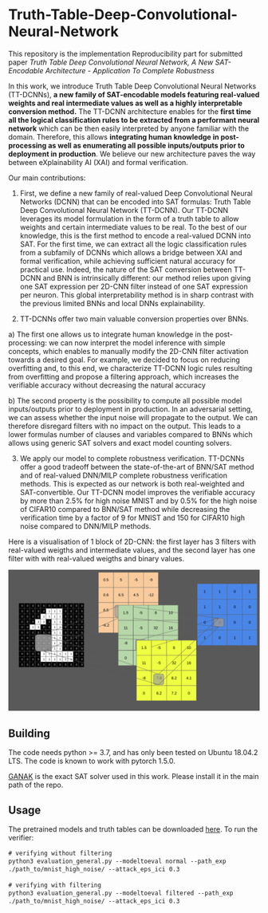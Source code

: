 # Truth-Table-Deep-Convolutional-Neural-Network

This repository is the implementation Reproducibility part for submitted paper _Truth Table Deep Convolutional Neural Network, A New SAT-Encodable Architecture - Application To Complete Robustness_

In this work, we introduce Truth Table Deep Convolutional Neural Networks (TT-DCNNs), **a new family of SAT-encodable models featuring real-valued weights and real intermediate values as well as a highly interpretable conversion method.** The TT-DCNN architecture enables for the **first time all the logical classification rules to be extracted from a performant neural network** which can be then easily interpreted by anyone familiar with the domain. Therefore, this allows **integrating human knowledge in post-processing as well as enumerating all possible inputs/outputs prior to deployment in production**. We believe our new architecture paves the way between eXplainability AI (XAI) and formal verification. 

Our main contributions:

1. First, we define a new family of real-valued Deep Convolutional Neural Networks (DCNN) that can be encoded into SAT formulas: Truth Table Deep Convolutional Neural Network (TT-DCNN). Our TT-DCNN leverages its model formulation in the form of a truth table to allow weights and certain intermediate values to be real. To the best of our knowledge, this is the first method to encode a real-valued DCNN into SAT. For the first time, we can extract all the logic classification rules from a subfamily of DCNNs which allows a bridge between XAI and formal verification, while achieving sufficient natural accuracy for practical use. Indeed, the nature of the SAT conversion between TT-DCNN and BNN is intrinsically different: our method relies upon giving one SAT expression per 2D-CNN filter instead of one SAT expression per neuron. This global interpretability method is in sharp contrast with the previous limited BNNs and local DNNs explainability.

2. TT-DCNNs offer two main valuable conversion properties over BNNs. 

a) The first one allows us to integrate human knowledge in the post-processing:  we can now interpret the model inference with simple concepts, which enables to manually modify the 2D-CNN filter activation towards a desired goal. For example, we decided to focus on reducing overfitting and, to this end, we characterize TT-DCNN logic rules resulting from overfitting and propose a filtering approach, which increases the verifiable accuracy without decreasing the natural accuracy 

b) The second property is the possibility to compute all possible model inputs/outputs prior to deployment in production. In an adversarial setting, we can assess whether the input noise will propagate to the output. We can therefore disregard filters with no impact on the output. This leads to a lower formulas number of clauses and variables compared to BNNs which allows using generic SAT solvers and exact model counting solvers.

3. We apply our model to complete robustness verification. TT-DCNNs offer a good tradeoff between the state-of-the-art of BNN/SAT method and of real-valued DNN/MILP complete robustness verification methods. This is expected as our network is both real-weighted and SAT-convertible.  Our TT-DCNN model improves the verifiable accuracy by more than 2.5\% for high noise MNIST and by 0.5\% for the high noise of CIFAR10 compared to BNN/SAT method while decreasing the verification time by a factor of 9 for MNIST and 150 for CIFAR10 high noise compared to DNN/MILP methods. 



Here is a visualisation of 1 block of 2D-CNN: the first layer has 3 filters with real-valued weigths and intermediate values, and the second layer has one filter with with real-valued weigths and  binary values.

![screen-gif](./gif/animatedGIF.gif)

## Building

The code needs python >= 3.7, and  has only been tested on Ubuntu 18.04.2 LTS. The
code is known to work with pytorch 1.5.0.

[GANAK](https://github.com/meelgroup/ganak) is the exact SAT solver used in
this work. Please install it in the main path of the repo.

## Usage

The pretrained
models and truth tables can be downloaded [here](https://drive.google.com/drive/folders/1vso485OSVgIuCHxzmOK2hLAWCNHcCluR?usp=sharing).
To run the verifier:

```
# verifying without filtering
python3 evaluation_general.py --modeltoeval normal --path_exp ./path_to/mnist_high_noise/ --attack_eps_ici 0.3 

# verifying with filtering
python3 evaluation_general.py --modeltoeval filtered --path_exp ./path_to/mnist_high_noise/ --attack_eps_ici 0.3 
```



